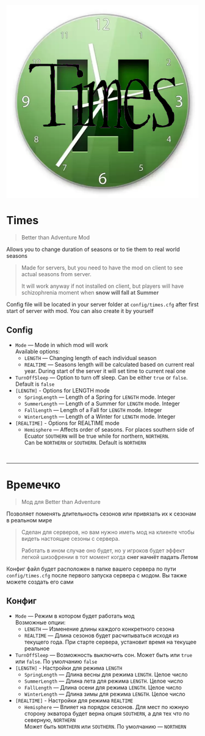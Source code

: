 ![icon](icon.png)

# Times
> Better than Adventure Mod

Allows you to change duration of seasons or to tie them to real world seasons


> Made for servers, but you need to have the mod on client to see actual seasons from server. 
> 
> It will work anyway if not installed on client, 
> but players will have schizophrenia moment when **snow will fall at Summer**

Config file will be located in your server folder at `config/times.cfg` after first start of server with mod.
You can also create it by yourself

## Config

- `Mode` — Mode in which mod will work<br /> Available options:
    - `LENGTH` — Changing length of each individual season
    - `REALTIME` — Seasons length will be calculated based on current real year. During start of the server it will set time to current real one
- `TurnOffSleep` — Option to turn off sleep. Can be either `true` or `false`. Default is `false`
- `[LENGTH]` - Options for LENGTH mode
    - `SpringLength` — Length of a Spring for `LENGTH` mode. Integer
    - `SummerLength` — Length of a Summer for `LENGTH` mode. Integer
    - `FallLength` — Length of a Fall for `LENGTH` mode. Integer
    - `WinterLength` — Length of a Winter for `LENGTH` mode. Integer
- `[REALTIME]` - Options for REALTIME mode
    - `Hemisphere` — Affects order of seasons. For places southern side of Ecuator `SOUTHERN` will be true while for northern, `NORTHERN`.<br/>Can be `NORTHERN` or `SOUTHERN`. Default is `NORTHERN` 

<br />

---

# Времечко

> Мод для Better than Adventure

Позволяет поменять длительность сезонов или привязать их к сезонам в реальном мире

> Сделан для серверов, но вам нужно иметь мод на клиенте чтобы видеть настоящие сезоны с сервера.
> 
> Работать в ином случае оно будет, но у игроков будет эффект легкой шизофрении в тот момент когда **снег начнёт падать Летом**

Конфиг файл будет расположен в папке вашего сервера по пути `config/times.cfg` после первого запуска сервера с модом.
Вы также можете создать его сами

## Конфиг

- `Mode` — Режим в котором будет работать мод<br /> Возможные опции:
  - `LENGTH` — Изменение длины каждого конкретного сезона
  - `REALTIME` — Длина сезонов будет расчитываться исходя из текущего года. При старте сервера, установит время на текущее реальное
- `TurnOffSleep` — Возможность выключить сон. Может быть или `true` или `false`. По умолчанию `false`
- `[LENGTH]` - Настройки для режима `LENGTH`
    - `SpringLength` — Длина весны для режима `LENGTH`. Целое число
    - `SummerLength` — Длина лета для режима `LENGTH`. Целое число
    - `FallLength` — Длина осени для режима `LENGTH`. Целое число
    - `WinterLength` — Длина зимы для режима `LENGTH`. Целое число
- `[REALTIME]` - Настройки для режима `REALTIME`
    - `Hemisphere` — Влияет на порядок сезонов. Для мест по южную сторону экватора будет верна опция `SOUTHERN`, а для тех что по северную, `NORTHERN`<br/>Может быть `NORTHERN` или `SOUTHERN`. По умолчанию — `NORTHERN`
